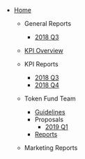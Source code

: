 
- [Home](/)

    - General Reports

        - [2018 Q3](/reports/general/2018-Q3.md)

    - [KPI Overview](/reports/kpi-overview.md)

    - KPI Reports

        - [2018 Q3](/reports/kpi-reports/2018-Q3.md)
        - [2018 Q4](/reports/kpi-reports/2018-Q4.md)

    - Token Fund Team
        - [Guidelines](/reports/token-fund-team/guidelines.md)
        - Proposals
            - [2019 Q1](/reports/token-fund-team/proposals/2019-Q1.md)
        - [Reports](/reports/token-fund-team/reports.md)

    - Marketing Reports


